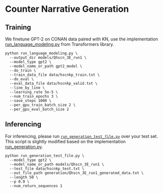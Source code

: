 Counter Narrative Generation
====================


## Training
We finetune GPT-2 on CONAN data paired with KN, use the implementation [run_language_modeling.py](https://github.com/huggingface/transformers/blob/main/examples/legacy/run_language_modeling.py) from Transformers library.
 

```
python run_language_modeling.py \
  --output_dir models/Qhscn_3E_run1 \
  --model_type gpt2 \
  --model_name_or_path gpt2_model \
  --do_train \
  --train_data_file data/hscnkp_train.txt \
  --do_eval \
  --eval_data_file data/hscnkp_valid.txt \
  --line_by_line \
  --learning_rate 5e-5 \
  --num_train_epochs 3 \
  --save_steps 1000 \
  --per_gpu_train_batch_size 2 \
  --per_gpu_eval_batch_size 2
```

## Inferencing
For inferencing, please run [```run_generation_test_file.py```](https://github.com/yilingchung/Towards_KN_CN_Generation/blob/main/CN_generation/run_generation_test_file.py) over your test set. This script is slightly modified based on the implementation [run_generation.py](https://github.com/huggingface/transformers/tree/v4.3.0.rc1/examples/text-generation).

```
python run_generation_test_file.py \
  --model_type gpt2 \
  --model_name_or_path models/Qhscn_3E_run1 \
  --test_file data/hscnkp_test.txt \
  --out_file_path generation/Qhscn_3E_run1_generated_data.txt \
  --length 50 \
  --p 0.9 \
  --num_return_sequences 1  
```
